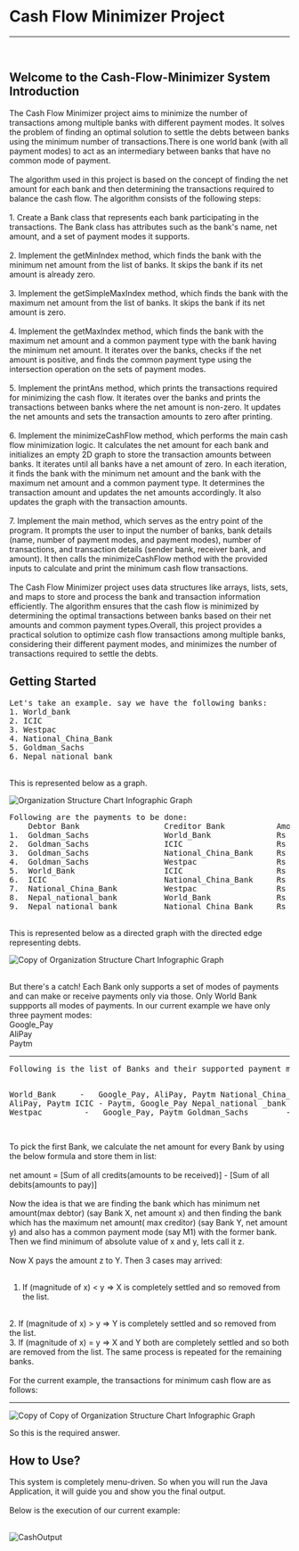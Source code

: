 # Cash Flow Minimizer Project
<hr>
<br>



<h2> Welcome to the Cash-Flow-Minimizer System Introduction </h2>
The Cash Flow Minimizer project aims to minimize the number of transactions among multiple banks with different payment modes. It solves the problem of finding an optimal solution to settle the debts between banks using the minimum number of transactions.There is one world bank (with all payment modes) to act as an intermediary between banks that have no common mode of payment.
<br>
<br>
The algorithm used in this project is based on the concept of finding the net amount for each bank and then determining the transactions required to balance the cash flow. The algorithm consists of the following steps:
<br>
<br>
1. Create a Bank class that represents each bank participating in the transactions. The Bank class has attributes such as the bank's name, net amount, and a set of payment modes it supports.
<br>
<br>
2. Implement the getMinIndex method, which finds the bank with the minimum net amount from the list of banks. It skips the bank if its net amount is already zero.
<br>
<br>
3. Implement the getSimpleMaxIndex method, which finds the bank with the maximum net amount from the list of banks. It skips the bank if its net amount is zero.
<br>
<br>
4. Implement the getMaxIndex method, which finds the bank with the maximum net amount and a common payment type with the bank having the minimum net amount. It iterates over the banks, checks if the net amount is positive, and finds the common payment type using the intersection operation on the sets of payment modes.
<br>
<br>
5. Implement the printAns method, which prints the transactions required for minimizing the cash flow. It iterates over the banks and prints the transactions between banks where the net amount is non-zero. It updates the net amounts and sets the transaction amounts to zero after printing.
<br>
<br>
6. Implement the minimizeCashFlow method, which performs the main cash flow minimization logic. It calculates the net amount for each bank and initializes an empty 2D graph to store the transaction amounts between banks. It iterates until all banks have a net amount of zero. In each iteration, it finds the bank with the minimum net amount and the bank with the maximum net amount and a common payment type. It determines the transaction amount and updates the net amounts accordingly. It also updates the graph with the transaction amounts.
<br>
<br>
7. Implement the main method, which serves as the entry point of the program. It prompts the user to input the number of banks, bank details (name, number of payment modes, and payment modes), number of transactions, and transaction details (sender bank, receiver bank, and amount). It then calls the minimizeCashFlow method with the provided inputs to calculate and print the minimum cash flow transactions.<br>
<br>
The Cash Flow Minimizer project uses data structures like arrays, lists, sets, and maps to store and process the bank and transaction information efficiently. The algorithm ensures that the cash flow is minimized by determining the optimal transactions between banks based on their net amounts and common payment types.Overall, this project provides a practical solution to optimize cash flow transactions among multiple banks, considering their different payment modes, and minimizes the number of transactions required to settle the debts.
<br>
<h2>Getting Started</h2>
<pre>
Let's take an example. say we have the following banks:
1. World_bank
2. ICIC
3. Westpac
4. National_China_Bank
5. Goldman_Sachs
6. Nepal_national_bank
</pre>
<br>
This is represented below as a graph.

![Organization Structure Chart Infographic Graph](https://github.com/Sahruthak/CashFlowMinimizer/assets/107304838/d8527383-57bf-4a53-98f4-d3d870596620)

<pre>
Following are the payments to be done:
    Debtor Bank                  Creditor Bank           Amount
1.  Goldman_Sachs                World_Bank              Rs 300
2.  Goldman_Sachs                ICIC                    Rs 300
3.  Goldman_Sachs                National_China_Bank     Rs 200
4.  Goldman_Sachs                Westpac                 Rs 100
5.  World_Bank                   ICIC                    Rs 300
6.  ICIC                         National_China_Bank     Rs 200
7.  National_China_Bank          Westpac                 Rs 500
8.  Nepal_national_bank          World_Bank              Rs 500
9.  Nepal_national_bank          National_China_Bank     Rs 400
</pre>
<br>
This is represented below as a directed graph with the directed edge representing debts.

![Copy of Organization Structure Chart Infographic Graph](https://github.com/Sahruthak/CashFlowMinimizer/assets/107304838/aa6aad2a-e7dc-4166-84ee-5396b11aae33)

<br>
But there's a catch! Each Bank only supports a set of modes of payments and can make or receive payments only via those. Only World Bank suppports all modes of payments. In our current example we have only three payment modes:
<br>
Google_Pay
<br>
AliPay
<br>
Paytm
<br>
<hr>
<pre>
Following is the list of Banks and their supported payment modes :

World_Bank                  -   Google_Pay, AliPay, Paytm
National_China_Bank         -   AliPay, Paytm
ICIC                        -   Paytm, Google_Pay
Nepal_national _bank        -   AliPay
Westpac                     -   Google_Pay, Paytm
Goldman_Sachs               -   Paytm
</pre>
<br>
To pick the first Bank, we calculate the net amount for every Bank by using the below formula and store them in list:
<br>
<br>
net amount = [Sum of all credits(amounts to be received)] - [Sum of all debits(amounts to pay)]
<br>
<br>
Now the idea is that we are finding the bank which has minimum net amount(max debtor) (say Bank X, net amount x) and then finding the bank which has the maximum net amount( max creditor) (say Bank Y, net amount y) and also has a common payment mode (say M1) with the former bank. Then we find minimum of absolute value of x and y, lets call it z.
<br>
<br>
Now X pays the amount z to Y. Then 3 cases may arrived:
<br>
<br>
1. If (magnitude of x) < y => X is completely settled and so removed from the list.
<br>
2. If (magnitude of x) > y => Y is completely settled and so removed from the list.
<br>
3. If (magnitude of x) = y => X and Y both are completely settled and so both are removed from the list.
The same process is repeated for the remaining banks.
<br>
<br>
For the current example, the transactions for minimum cash flow are as follows:
<hr>

![Copy of Copy of Organization Structure Chart Infographic Graph](https://github.com/Sahruthak/CashFlowMinimizer/assets/107304838/6774d028-2a5d-4edd-9864-c984a2b367c8)

So this is the required answer.
<br>
<h2> How to Use? </h2>
This system is completely menu-driven. So when you will run the Java Application, it will guide you and show you the final output.
<br>
<br>
Below is the execution of our current example:
<br>
<br>

![CashOutput](https://github.com/Sahruthak/CashFlowMinimizer/assets/107304838/14b7ea60-ce2a-4f64-aeca-a3d2b8e7a0ae)
